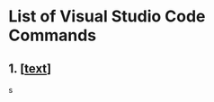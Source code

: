 # List of Visual Studio Code Commands

## 1. [[text](https://img.shields.io/badge/Red%20Hat%20Open%20Shift-E00?logo=shift&logoColor=fff&style=for-the-badge)]
s